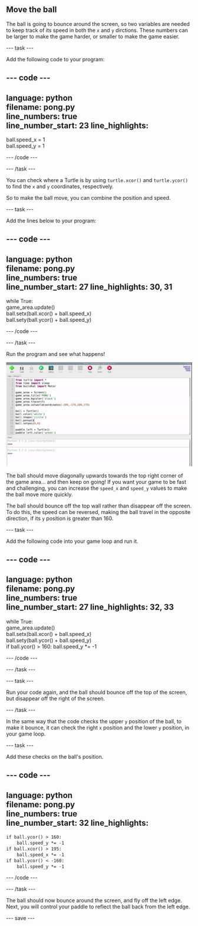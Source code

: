 ## Move the ball

The ball is going to bounce around the screen, so two variables are needed to keep track of its speed in both the `x` and `y` dirctions. These numbers can be larger to make the game harder, or smaller to make the game easier.

--- task ---

Add the following code to your program:

--- code ---
---
language: python   
filename: pong.py   
line_numbers: true   
line_number_start: 23
line_highlights:
---

ball.speed_x = 1   
ball.speed_y = 1

--- /code ---

--- /task ---

You can check where a Turtle is by using `turtle.xcor()` and `turtle.ycor()` to find the `x` and `y` coordinates, respectively.

So to make the ball move, you can combine the position and speed.

--- task ---

Add the lines below to your program:

--- code ---
---
language: python   
filename: pong.py   
line_numbers: true   
line_number_start: 27
line_highlights: 30, 31
---

while True:   
game_area.update()   
ball.setx(ball.xcor() + ball.speed_x)   
ball.sety(ball.ycor() + ball.speed_y)

--- /code ---

--- /task ---

Run the program and see what happens!

![Pong screen with the ball travelling off to the top right corner.](images/ball_diagonal.gif)

The ball should move diagonally upwards towards the top right corner of the game area... and then keep on going! If you want your game to be fast and challenging, you can increase the `speed_x` and `speed_y` values to make the ball move more quickly.

The ball should bounce off the top wall rather than disappear off the screen. To do this, the speed can be reversed, making the ball travel in the opposite direction, if its `y` position is greater than 160.

--- task ---

Add the following code into your game loop and run it.

--- code ---
---
language: python   
filename: pong.py     
line_numbers: true   
line_number_start: 27
line_highlights: 32, 33
---

while True:   
game_area.update()   
ball.setx(ball.xcor() + ball.speed_x)   
ball.sety(ball.ycor() + ball.speed_y)   
if ball.ycor() > 160: ball.speed_y *= -1

--- /code ---

--- /task ---

--- task ---

Run your code again, and the ball should bounce off the top of the screen, but disappear off the right of the screen.

--- /task ---

In the same way that the code checks the upper `y` position of the ball, to make it bounce, it can check the right `x` position and the lower `y` position, in your game loop.

--- task ---

Add these checks on the ball's position.

--- code ---
---
language: python   
filename: pong.py   
line_numbers: true   
line_number_start: 32
line_highlights:
---

    if ball.ycor() > 160:   
        ball.speed_y *= -1   
    if ball.xcor() > 195:   
        ball.speed_x *= -1   
    if ball.ycor() < -160:   
        ball.speed_y *= -1

--- /code ---

--- /task ---

The ball should now bounce around the screen, and fly off the left edge. Next, you will control your paddle to reflect the ball back from the left edge.

--- save ---
